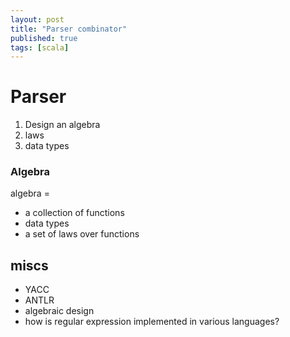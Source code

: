 ```yaml
---
layout: post
title: "Parser combinator"
published: true
tags: [scala]
---
```


# Parser


1. Design an algebra
1. laws
1. data types



### Algebra

algebra = 
* a collection of functions
* data types
* a set of laws over functions


## miscs
* YACC
* ANTLR
* algebraic design
* how is regular expression implemented in various languages?
